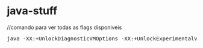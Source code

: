 # java-stuff

//comando para ver todas as flags disponiveis
<pre>
java -XX:+UnlockDiagnosticVMOptions -XX:+UnlockExperimentalVMOptions -XX:+PrintFlagsFinal -XX:+UnlockExperimentalVMOptions -XX:+UseJVMCICompiler -XX:+JVMCIPrintProperties -XshowSettings:properties -Djvmci.PrintConfig -version
 </pre>
